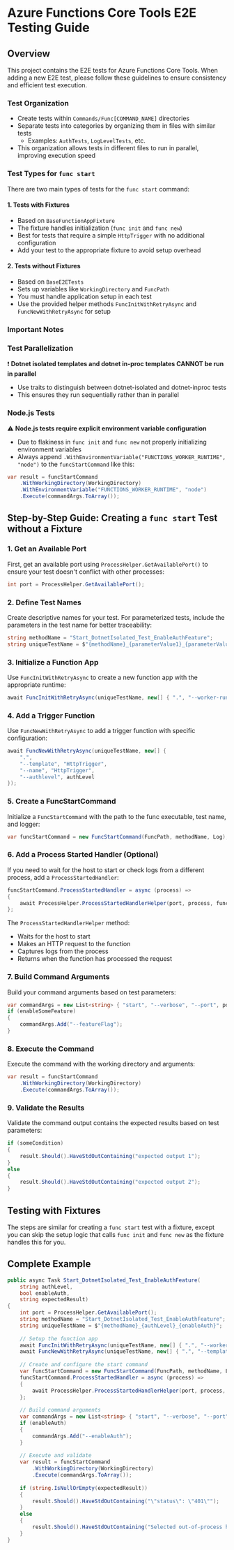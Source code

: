 ﻿# Azure Functions Core Tools E2E Testing Guide

## Overview

This project contains the E2E tests for Azure Functions Core Tools. When adding a new E2E test, please follow these guidelines to ensure consistency and efficient test execution.

### Test Organization

- Create tests within `Commands/Func[COMMAND_NAME]` directories
- Separate tests into categories by organizing them in files with similar tests
  - Examples: `AuthTests`, `LogLevelTests`, etc.
- This organization allows tests in different files to run in parallel, improving execution speed

### Test Types for `func start`

There are two main types of tests for the `func start` command:

#### 1. Tests with Fixtures

- Based on `BaseFunctionAppFixture`
- The fixture handles initialization (`func init` and `func new`)
- Best for tests that require a simple `HttpTrigger` with no additional configuration
- Add your test to the appropriate fixture to avoid setup overhead

#### 2. Tests without Fixtures

- Based on `BaseE2ETests`
- Sets up variables like `WorkingDirectory` and `FuncPath`
- You must handle application setup in each test
- Use the provided helper methods `FuncInitWithRetryAsync` and `FuncNewWithRetryAsync` for setup

### Important Notes

### Test Parallelization

❗ **Dotnet isolated templates and dotnet in-proc templates CANNOT be run in parallel**

- Use traits to distinguish between dotnet-isolated and dotnet-inproc tests
- This ensures they run sequentially rather than in parallel

### Node.js Tests

⚠️ **Node.js tests require explicit environment variable configuration**

- Due to flakiness in `func init` and `func new` not properly initializing environment variables
- Always append `.WithEnvironmentVariable("FUNCTIONS_WORKER_RUNTIME", "node")` to the `funcStartCommand` like this:

```csharp
var result = funcStartCommand
    .WithWorkingDirectory(WorkingDirectory)
    .WithEnvironmentVariable("FUNCTIONS_WORKER_RUNTIME", "node")
    .Execute(commandArgs.ToArray());
```

## Step-by-Step Guide: Creating a `func start` Test without a Fixture

### 1. Get an Available Port

First, get an available port using `ProcessHelper.GetAvailablePort()` to ensure your test doesn't conflict with other processes:

```csharp
int port = ProcessHelper.GetAvailablePort();
```

### 2. Define Test Names

Create descriptive names for your test. For parameterized tests, include the parameters in the test name for better traceability:

```csharp
string methodName = "Start_DotnetIsolated_Test_EnableAuthFeature";
string uniqueTestName = $"{methodName}_{parameterValue1}_{parameterValue2}";
```

### 3. Initialize a Function App

Use `FuncInitWithRetryAsync` to create a new function app with the appropriate runtime:

```csharp
await FuncInitWithRetryAsync(uniqueTestName, new[] { ".", "--worker-runtime", "dotnet-isolated" });
```

### 4. Add a Trigger Function

Use `FuncNewWithRetryAsync` to add a trigger function with specific configuration:

```csharp
await FuncNewWithRetryAsync(uniqueTestName, new[] { 
    ".", 
    "--template", "HttpTrigger", 
    "--name", "HttpTrigger", 
    "--authlevel", authLevel 
});
```

### 5. Create a FuncStartCommand

Initialize a `FuncStartCommand` with the path to the func executable, test name, and logger:

```csharp
var funcStartCommand = new FuncStartCommand(FuncPath, methodName, Log);
```

### 6. Add a Process Started Handler (Optional)

If you need to wait for the host to start or check logs from a different process, add a `ProcessStartedHandler`:

```csharp
funcStartCommand.ProcessStartedHandler = async (process) =>
{
    await ProcessHelper.ProcessStartedHandlerHelper(port, process, funcStartCommand.FileWriter, "HttpTrigger");
};
```

The `ProcessStartedHandlerHelper` method:
- Waits for the host to start
- Makes an HTTP request to the function
- Captures logs from the process
- Returns when the function has processed the request

### 7. Build Command Arguments

Build your command arguments based on test parameters:

```csharp
var commandArgs = new List<string> { "start", "--verbose", "--port", port.ToString() };
if (enableSomeFeature)
{
    commandArgs.Add("--featureFlag");
}
```

### 8. Execute the Command

Execute the command with the working directory and arguments:

```csharp
var result = funcStartCommand
    .WithWorkingDirectory(WorkingDirectory)
    .Execute(commandArgs.ToArray());
```

### 9. Validate the Results

Validate the command output contains the expected results based on test parameters:

```csharp
if (someCondition)
{
    result.Should().HaveStdOutContaining("expected output 1");
}
else
{
    result.Should().HaveStdOutContaining("expected output 2");
}
```

## Testing with Fixtures

The steps are similar for creating a `func start` test with a fixture, except you can skip the setup logic that calls `func init` and `func new` as the fixture handles this for you.

## Complete Example

```csharp
public async Task Start_DotnetIsolated_Test_EnableAuthFeature(
    string authLevel,
    bool enableAuth,
    string expectedResult)
{
    int port = ProcessHelper.GetAvailablePort();
    string methodName = "Start_DotnetIsolated_Test_EnableAuthFeature";
    string uniqueTestName = $"{methodName}_{authLevel}_{enableAuth}";
    
    // Setup the function app
    await FuncInitWithRetryAsync(uniqueTestName, new[] { ".", "--worker-runtime", "dotnet-isolated" });
    await FuncNewWithRetryAsync(uniqueTestName, new[] { ".", "--template", "HttpTrigger", "--name", "HttpTrigger", "--authlevel", authLevel });
    
    // Create and configure the start command
    var funcStartCommand = new FuncStartCommand(FuncPath, methodName, Log);
    funcStartCommand.ProcessStartedHandler = async (process) =>
    {
        await ProcessHelper.ProcessStartedHandlerHelper(port, process, funcStartCommand.FileWriter, "HttpTrigger");
    };
    
    // Build command arguments
    var commandArgs = new List<string> { "start", "--verbose", "--port", port.ToString() };
    if (enableAuth)
    {
        commandArgs.Add("--enableAuth");
    }
    
    // Execute and validate
    var result = funcStartCommand
        .WithWorkingDirectory(WorkingDirectory)
        .Execute(commandArgs.ToArray());
    
    if (string.IsNullOrEmpty(expectedResult))
    {
        result.Should().HaveStdOutContaining("\"status\": \"401\"");
    }
    else
    {
        result.Should().HaveStdOutContaining("Selected out-of-process host.");
    }
}
```